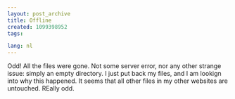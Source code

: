 ```yaml
---
layout: post_archive
title: Offline
created: 1099398952
tags:

lang: nl
---
```

Odd! All the files were gone. Not some server error, nor any other strange issue: simply an empty directory. I just put back my files, and I am lookign into why this happened. It seems that all other files in my other websites are untouched. REally odd.
